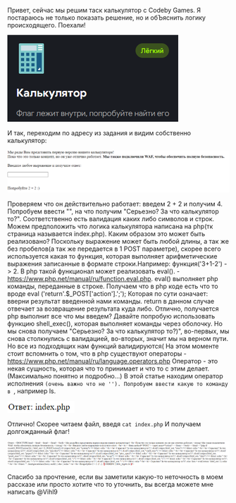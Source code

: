 Привет, сейчас мы решим таск калькулятор с Codeby Games.
Я постараюсь не только показать решение, но и обЪяснить логику происходящего.
Поехали!

![alt text](start.png)

И так, переходим по адресу из задания и видим собственно калькулятор:

![alt text](calculate.png)

Проверяем что он действительно работает: введем 2 + 2 и получим 4.
Попробуем ввести "<script>alert('123')</script>", на что получим "Серьезно? За что калькулятор то?".
Соответственно есть валидация каких либо символов и строк.
Можем предположить что логика калькулятора написана на php(тк страница называется index.php).
Каким образом это может быть реализовано?
Поскольку выражение может быть любой длины, а так же без пробелов(а так же передается в 1 POST параметре), скорее всего используется какая то функция, которая выполняет арифметические выражения записанные в формате строки.Например: функция('3+1-2') -> 2.
В php такой функционал может реализовать eval(). - https://www.php.net/manual/ru/function.eval.php.
eval() выполняет php команды, переданные в строке. 
Получаем что в php коде есть что то вроде eval ('return'.$_POST['action'].';');
Которая по сути означает: вверни результат введенной нами команды. return в данном случае отвечает за возвращение результата куда либо.
Отлично, получается php выполнит все что мы введем?
Давайте попробую использовать функцию shell_exec(), которая выполняет команды через оболочку.
Но мы снова получаем "Серьезно? За что калькулятор то?)", во-первых, мы снова столкнулись с валидацией, во-вторых, значит мы на верном пути.
Но все из подходящих нам функций валидируются( На этом моменте стоит вспомнить о том, что в php существуют операторы - https://www.php.net/manual/ru/language.operators.php
Оператор - это некая сущность, которая что то принимает и что то с этим делает.(Максимально понятно и подробно...)
В этой статье находим оператор исполнения ``(очень важно что не '').
Попробуем ввести какую то команду в ``, например ls.

![alt text](ls.png)

Отлично! Скорее читаем файл, введя `cat index.php`
И получаем долгожданный флаг!

![alt text](flag.png)

Спасибо за прочтение, если вы заметили какую-то неточность в моем рассказе или просто хотите что то уточнить, вы всегда можете мне написать @Vihl9 